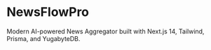 # NewsFlowPro

Modern AI-powered News Aggregator built with Next.js 14, Tailwind, Prisma, and YugabyteDB.